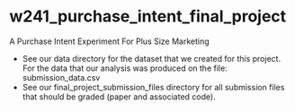 # w241_purchase_intent_final_project
A Purchase Intent Experiment For Plus Size Marketing


- See our data directory for the dataset that we created for this project. For the data that our analysis was produced on the file: submission_data.csv
- See our final_project_submission_files directory for all submission files that should be graded (paper and associated code).

